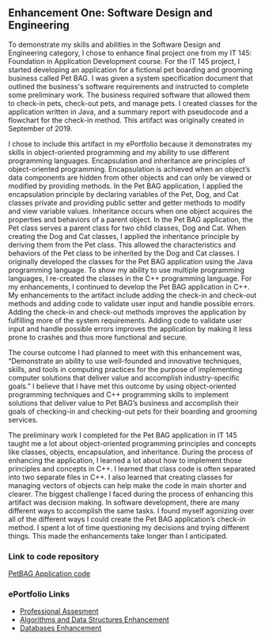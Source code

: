 ## Enhancement One: Software Design and Engineering
To demonstrate my skills and abilities in the Software Design and Engineering category, I chose to enhance final project one from my IT 145: Foundation in Application Development course. For the IT 145 project, I started developing an application for a fictional pet boarding and grooming business called Pet BAG. I was given a system specification document that outlined the business's software requirements and instructed to complete some preliminary work. The business required software that allowed them to check-in pets, check-out pets, and manage pets. I created classes for the application written in Java, and a summary report with pseudocode and a flowchart for the check-in method. This artifact was originally created in September of 2019.

I chose to include this artifact in my ePortfolio because it demonstrates my skills in object-oriented programming and my ability to use different programming languages. Encapsulation and inheritance are principles of object-oriented programming. Encapsulation is achieved when an object’s data components are hidden from other objects and can only be viewed or modified by providing methods. In the Pet BAG application, I applied the encapsulation principle by declaring variables of the Pet, Dog, and Cat classes private and providing public setter and getter methods to modify and view variable values. Inheritance occurs when one object acquires the properties and behaviors of a parent object. In the Pet BAG application, the Pet class serves a parent class for two child classes, Dog and Cat. When creating the Dog and Cat classes, I applied the inheritance principle by deriving them from the Pet class. This allowed the characteristics and behaviors of the Pet class to be inherited by the Dog and Cat classes. I originally developed the classes for the Pet BAG application using the Java programming language. To show my ability to use multiple programming languages, I re-created the classes in the C++ programming language. For my enhancements, I continued to develop the Pet BAG application in C++. My enhancements to the artifact include adding the check-in and check-out methods and adding code to validate user input and handle possible errors. Adding the check-in and check-out methods improves the application by fulfilling more of the system requirements. Adding code to validate user input and handle possible errors improves the application by making it less prone to crashes and thus more functional and secure. 

The course outcome I had planned to meet with this enhancement was, “Demonstrate an ability to use well-founded and innovative techniques, skills, and tools in computing practices for the purpose of implementing computer solutions that deliver value and accomplish industry-specific goals.” I believe that I have met this outcome by using object-oriented programming techniques and C++ programming skills to implement solutions that deliver value to Pet BAG’s business and accomplish their goals of checking-in and checking-out pets for their boarding and grooming services.

The preliminary work I completed for the Pet BAG application in IT 145 taught me a lot about object-oriented programming principles and concepts like classes, objects, encapsulation, and inheritance. During the process of enhancing the application, I learned a lot about how to implement those principles and concepts in C++. I learned that class code is often separated into two separate files in C++. I also learned that creating classes for managing vectors of objects can help make the code in main shorter and clearer. The biggest challenge I faced during the process of enhancing this artifact was decision making. In software development, there are many different ways to accomplish the same tasks. I found myself agonizing over all of the different ways I could create the Pet BAG application’s check-in method. I spent a lot of time questioning my decisions and trying different things. This made the enhancements take longer than I anticipated. 

### Link to code repository 
[PetBAG Application code](https://github.com/aerielj/petbagapplication)

### ePortfolio Links
- [Professional Assesment](https://aerielj.github.io/index.html)
- [Algorithms and Data Structures Enhancement](https://aerielj.github.io/AlgorithmsAndDataStructures.html)
- [Databases Enhancement](https://aerielj.github.io/DatabasesEnhancement.html)
